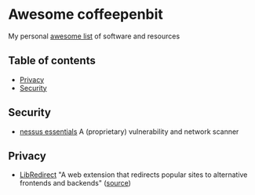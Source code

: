 # Awesome coffeepenbit
My personal [awesome list](https://github.com/topics/awesome-list) of software and resources

## Table of contents
- [Privacy](#privacy)
- [Security](#security)
  
## Security
- [nessus essentials](https://www.tenable.com/products/nessus/nessus-essentials) A (proprietary) vulnerability and network scanner

## Privacy
- [LibRedirect](https://libredirect.codeberg.page) "A web extension that redirects popular sites to alternative frontends and backends" ([source](https://github.com/libredirect/libredirect))
